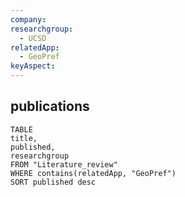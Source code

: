 ```yaml
---
company: 
researchgroup:
  - UCSD
relatedApp:
  - GeoPref
keyAspect:
---
```




## publications

```dataview 
TABLE 
title, 
published,
researchgroup
FROM "Literature_review"
WHERE contains(relatedApp, "GeoPref")
SORT published desc 
```